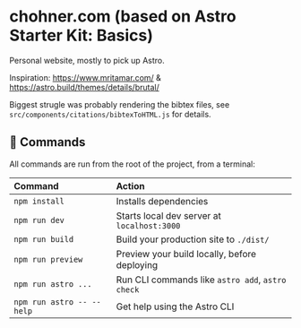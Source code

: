 # chohner.com (based on Astro Starter Kit: Basics)

Personal website, mostly to pick up Astro.

Inspiration: https://www.mritamar.com/ & https://astro.build/themes/details/brutal/

Biggest strugle was probably rendering the bibtex files, see `src/components/citations/bibtexToHTML.js` for details.

## 🧞 Commands

All commands are run from the root of the project, from a terminal:

| Command                   | Action                                           |
| :------------------------ | :----------------------------------------------- |
| `npm install`             | Installs dependencies                            |
| `npm run dev`             | Starts local dev server at `localhost:3000`      |
| `npm run build`           | Build your production site to `./dist/`          |
| `npm run preview`         | Preview your build locally, before deploying     |
| `npm run astro ...`       | Run CLI commands like `astro add`, `astro check` |
| `npm run astro -- --help` | Get help using the Astro CLI                     |
